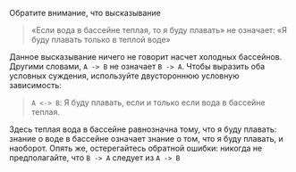 Обратите внимание, что высказывание 

> «Если вода в бассейне теплая, то я буду плавать» не означает: «Я буду плавать только в теплой воде»
 
Данное высказывание ничего не говорит насчет холодных бассейнов. Другими словами, `A -> B` не
означает `B -> A`. Чтобы выразить оба условных суждения, используйте двустороннюю условную
зависимость:

> `A <-> B`: Я буду плавать, если и только если вода в бассейне теплая.

Здесь теплая вода в бассейне равнозначна тому, что я буду плавать: знание о воде в бассейне
означает знание о том, что я буду плавать, и наоборот. Опять же, остерегайтесь обратной ошибки:
никогда не предполагайте, что `B -> A` следует из `A -> B`